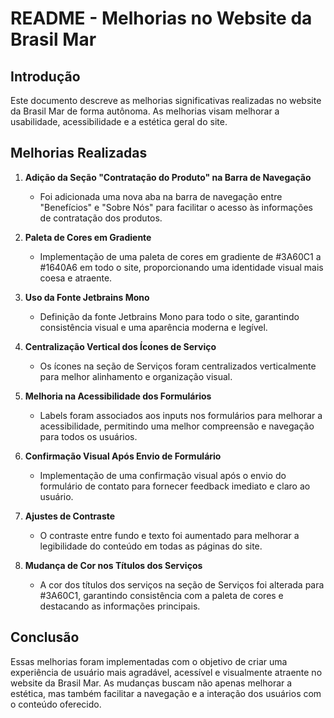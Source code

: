 # README - Melhorias no Website da Brasil Mar

## Introdução
Este documento descreve as melhorias significativas realizadas no website da Brasil Mar de forma autônoma. As melhorias visam melhorar a usabilidade, acessibilidade e a estética geral do site.

## Melhorias Realizadas
1. **Adição da Seção "Contratação do Produto" na Barra de Navegação**
   - Foi adicionada uma nova aba na barra de navegação entre "Benefícios" e "Sobre Nós" para facilitar o acesso às informações de contratação dos produtos.

2. **Paleta de Cores em Gradiente**
   - Implementação de uma paleta de cores em gradiente de #3A60C1 a #1640A6 em todo o site, proporcionando uma identidade visual mais coesa e atraente.

3. **Uso da Fonte Jetbrains Mono**
   - Definição da fonte Jetbrains Mono para todo o site, garantindo consistência visual e uma aparência moderna e legível.

4. **Centralização Vertical dos Ícones de Serviço**
   - Os ícones na seção de Serviços foram centralizados verticalmente para melhor alinhamento e organização visual.

5. **Melhoria na Acessibilidade dos Formulários**
   - Labels foram associados aos inputs nos formulários para melhorar a acessibilidade, permitindo uma melhor compreensão e navegação para todos os usuários.

6. **Confirmação Visual Após Envio de Formulário**
   - Implementação de uma confirmação visual após o envio do formulário de contato para fornecer feedback imediato e claro ao usuário.

7. **Ajustes de Contraste**
   - O contraste entre fundo e texto foi aumentado para melhorar a legibilidade do conteúdo em todas as páginas do site.

8. **Mudança de Cor nos Títulos dos Serviços**
   - A cor dos títulos dos serviços na seção de Serviços foi alterada para #3A60C1, garantindo consistência com a paleta de cores e destacando as informações principais.

## Conclusão
Essas melhorias foram implementadas com o objetivo de criar uma experiência de usuário mais agradável, acessível e visualmente atraente no website da Brasil Mar. As mudanças buscam não apenas melhorar a estética, mas também facilitar a navegação e a interação dos usuários com o conteúdo oferecido.
